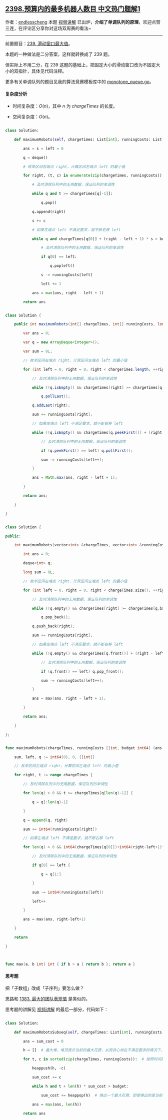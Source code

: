 ## [2398.预算内的最多机器人数目 中文热门题解1](https://leetcode.cn/problems/maximum-number-of-robots-within-budget/solutions/100000/by-endlesscheng-7ukp)

作者：[endlesscheng](https://leetcode.cn/u/endlesscheng)
本题 [视频讲解](https://www.bilibili.com/video/BV1na41137jv) 已出炉，**介绍了单调队列的原理**，欢迎点赞三连，在评论区分享你对这场双周赛的看法~

---

前置题目：[239. 滑动窗口最大值](https://leetcode.cn/problems/sliding-window-maximum/)。

本题的一种做法是二分答案，这样就转换成了 239 题。

但实际上不用二分，在 239 这题的基础上，把固定大小的滑动窗口改为不固定大小的双指针，具体见代码注释。

更多有关单调队列的题目见我的算法竞赛模板库中的 [monotone_queue.go](https://github.com/EndlessCheng/codeforces-go/blob/master/copypasta/monotone_queue.go)。

#### 复杂度分析

- 时间复杂度：$O(n)$，其中 $n$ 为 $\textit{chargeTimes}$ 的长度。
- 空间复杂度：$O(n)$。

```py [sol1-Python3]
class Solution:
    def maximumRobots(self, chargeTimes: List[int], runningCosts: List[int], budget: int) -> int:
        ans = s = left = 0
        q = deque()
        # 枚举区间右端点 right，计算区间左端点 left 的最小值
        for right, (t, c) in enumerate(zip(chargeTimes, runningCosts)):
            # 及时清除队列中的无用数据，保证队列的单调性
            while q and t >= chargeTimes[q[-1]]:
                q.pop()
            q.append(right)
            s += c
            # 如果左端点 left 不满足要求，就不断右移 left
            while q and chargeTimes[q[0]] + (right - left + 1) * s > budget:
                # 及时清除队列中的无用数据，保证队列的单调性
                if q[0] == left:
                    q.popleft()
                s -= runningCosts[left]
                left += 1
            ans = max(ans, right - left + 1)
        return ans
```

```java [sol1-Java]
class Solution {
    public int maximumRobots(int[] chargeTimes, int[] runningCosts, long budget) {
        var ans = 0;
        var q = new ArrayDeque<Integer>();
        var sum = 0L;
        // 枚举区间右端点 right，计算区间左端点 left 的最小值
        for (int left = 0, right = 0; right < chargeTimes.length; ++right) {
            // 及时清除队列中的无用数据，保证队列的单调性
            while (!q.isEmpty() && chargeTimes[right] >= chargeTimes[q.peekLast()])
                q.pollLast();
            q.addLast(right);
            sum += runningCosts[right];
            // 如果左端点 left 不满足要求，就不断右移 left
            while (!q.isEmpty() && chargeTimes[q.peekFirst()] + (right - left + 1) * sum > budget) {
                // 及时清除队列中的无用数据，保证队列的单调性
                if (q.peekFirst() == left) q.pollFirst();
                sum -= runningCosts[left++];
            }
            ans = Math.max(ans, right - left + 1);
        }
        return ans;
    }
}
```

```cpp [sol1-C++]
class Solution {
public:
    int maximumRobots(vector<int> &chargeTimes, vector<int> &runningCosts, long long budget) {
        int ans = 0;
        deque<int> q;
        long sum = 0L;
        // 枚举区间右端点 right，计算区间左端点 left 的最小值
        for (int left = 0, right = 0; right < chargeTimes.size(); ++right) {
            // 及时清除队列中的无用数据，保证队列的单调性
            while (!q.empty() && chargeTimes[right] >= chargeTimes[q.back()])
                q.pop_back();
            q.push_back(right);
            sum += runningCosts[right];
            // 如果左端点 left 不满足要求，就不断右移 left
            while (!q.empty() && chargeTimes[q.front()] + (right - left + 1) * sum > budget) {
                // 及时清除队列中的无用数据，保证队列的单调性
                if (q.front() == left) q.pop_front();
                sum -= runningCosts[left++];
            }
            ans = max(ans, right - left + 1);
        }
        return ans;
    }
};
```

```go [sol1-Go]
func maximumRobots(chargeTimes, runningCosts []int, budget int64) (ans int) {
	sum, left, q := int64(0), 0, []int{}
	// 枚举区间右端点 right，计算区间左端点 left 的最小值
	for right, t := range chargeTimes {
		// 及时清除队列中的无用数据，保证队列的单调性
		for len(q) > 0 && t >= chargeTimes[q[len(q)-1]] {
			q = q[:len(q)-1]
		}
		q = append(q, right)
		sum += int64(runningCosts[right])
		// 如果左端点 left 不满足要求，就不断右移 left
		for len(q) > 0 && int64(chargeTimes[q[0]])+int64(right-left+1)*sum > budget {
			// 及时清除队列中的无用数据，保证队列的单调性
			if q[0] == left {
				q = q[1:]
			}
			sum -= int64(runningCosts[left])
			left++
		}
		ans = max(ans, right-left+1)
	}
	return
}

func max(a, b int) int { if b > a { return b }; return a }
```

#### 思考题

把「子数组」改成「子序列」要怎么做？

思路和 [1383. 最大的团队表现值](https://leetcode.cn/problems/maximum-performance-of-a-team/) 是类似的。

思考题的讲解见 [视频讲解](https://www.bilibili.com/video/BV1na41137jv) 的最后一部分，代码如下：

```py
class Solution:
    def maximumRobotsSubseq(self, chargeTimes: List[int], runningCosts: List[int], budget: int) -> int:
        ans = sum_cost = 0
        h = []  # 最大堆，堆顶表示当前的最大花费，从而贪心地在不满足要求的情况下，优先去掉最大的花费
        for t, c in sorted(zip(chargeTimes, runningCosts)):  # 按照时间排序，从而保证当前的时间是最大的，在此之前的机器人都是可以选的
            heappush(h, -c)
            sum_cost += c
            while h and t + len(h) * sum_cost > budget:
                sum_cost += heappop(h)  # 弹出一个最大花费，即使弹出的是当前的 c 也没关系，这不会得到更大的 ans
            ans = max(ans, len(h))
        return ans
```